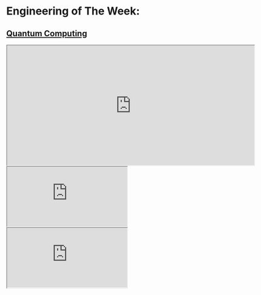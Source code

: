 # Engineering of The Week:
## [Quantum Computing](https://drive.google.com/file/d/17AMLZeEBhEG0fI-yZxxS1GhiWc0-cLRf/view?usp=drive_link)

<iframe src="https://drive.google.com/file/d/17AMLZeEBhEG0fI-yZxxS1GhiWc0-cLRf/preview" frameborder="1" style="width: 68vw; height: 33vw;" allow="autoplay"></iframe>
<iframe src="https://drive.google.com/file/d/17AMLZeEBhEG0fI-yZxxS1GhiWc0-cLRf/preview" frameborder="1" style="width: 33vw; height: 16.5vw;" allow="autoplay"></iframe>
<iframe src="https://drive.google.com/file/d/17AMLZeEBhEG0fI-yZxxS1GhiWc0-cLRf/preview" frameborder="1" style="width: 33vw; height: 16.5vw;" allow="autoplay"></iframe>



